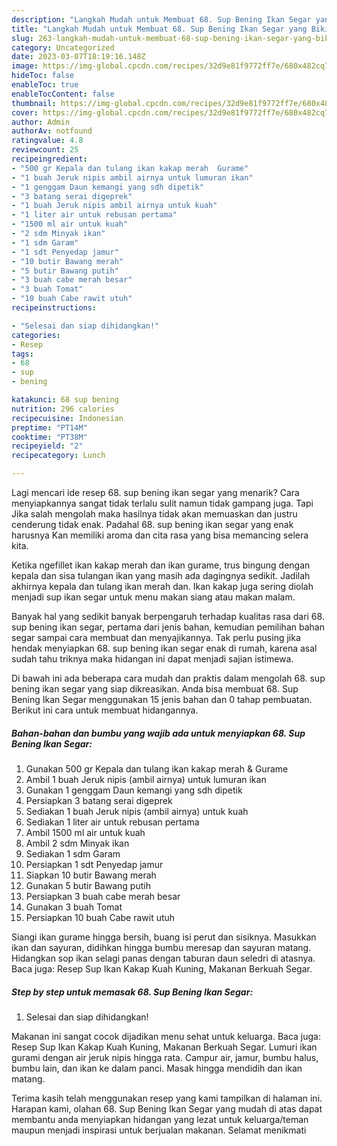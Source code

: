 ```yaml
---
description: "Langkah Mudah untuk Membuat 68. Sup Bening Ikan Segar yang Bikin Ngiler, Buat Buka Puasa Enak Banget"
title: "Langkah Mudah untuk Membuat 68. Sup Bening Ikan Segar yang Bikin Ngiler, Buat Buka Puasa Enak Banget"
slug: 263-langkah-mudah-untuk-membuat-68-sup-bening-ikan-segar-yang-bikin-ngiler-buat-buka-puasa-enak-banget
category: Uncategorized
date: 2023-03-07T18:19:16.148Z
image: https://img-global.cpcdn.com/recipes/32d9e81f9772ff7e/680x482cq70/68-sup-bening-ikan-segar-foto-resep-utama.jpg
hideToc: false
enableToc: true
enableTocContent: false
thumbnail: https://img-global.cpcdn.com/recipes/32d9e81f9772ff7e/680x482cq70/68-sup-bening-ikan-segar-foto-resep-utama.jpg
cover: https://img-global.cpcdn.com/recipes/32d9e81f9772ff7e/680x482cq70/68-sup-bening-ikan-segar-foto-resep-utama.jpg
author: Admin
authorAv: notfound
ratingvalue: 4.8
reviewcount: 25
recipeingredient:
- "500 gr Kepala dan tulang ikan kakap merah  Gurame"
- "1 buah Jeruk nipis ambil airnya untuk lumuran ikan"
- "1 genggam Daun kemangi yang sdh dipetik"
- "3 batang serai digeprek"
- "1 buah Jeruk nipis ambil airnya untuk kuah"
- "1 liter air untuk rebusan pertama"
- "1500 ml air untuk kuah"
- "2 sdm Minyak ikan"
- "1 sdm Garam"
- "1 sdt Penyedap jamur"
- "10 butir Bawang merah"
- "5 butir Bawang putih"
- "3 buah cabe merah besar"
- "3 buah Tomat"
- "10 buah Cabe rawit utuh"
recipeinstructions:

- "Selesai dan siap dihidangkan!"
categories:
- Resep
tags:
- 68
- sup
- bening

katakunci: 68 sup bening 
nutrition: 296 calories
recipecuisine: Indonesian
preptime: "PT14M"
cooktime: "PT38M"
recipeyield: "2"
recipecategory: Lunch

---
```



Lagi mencari ide resep 68. sup bening ikan segar yang menarik? Cara menyiapkannya sangat tidak terlalu sulit namun tidak gampang juga. Tapi Jika salah mengolah maka hasilnya tidak akan memuaskan dan justru cenderung tidak enak. Padahal 68. sup bening ikan segar yang enak harusnya Kan memiliki aroma dan cita rasa yang bisa memancing selera kita.


Ketika ngefillet ikan kakap merah dan ikan gurame, trus bingung dengan kepala dan sisa tulangan ikan yang masih ada dagingnya sedikit. Jadilah akhirnya kepala dan tulang ikan merah dan. Ikan kakap juga sering diolah menjadi sup ikan segar untuk menu makan siang atau makan malam.

Banyak hal yang sedikit banyak berpengaruh terhadap kualitas rasa dari 68. sup bening ikan segar, pertama dari jenis bahan, kemudian pemilihan bahan segar sampai cara membuat dan menyajikannya. Tak perlu pusing jika hendak menyiapkan 68. sup bening ikan segar enak di rumah, karena asal sudah tahu triknya maka hidangan ini dapat menjadi sajian istimewa.


Di bawah ini ada beberapa cara mudah dan praktis dalam mengolah 68. sup bening ikan segar yang siap dikreasikan. Anda bisa membuat 68. Sup Bening Ikan Segar menggunakan 15 jenis bahan dan 0 tahap pembuatan. Berikut ini cara untuk membuat hidangannya.

<!--inarticleads1-->

##### Bahan-bahan dan bumbu yang wajib ada untuk menyiapkan 68. Sup Bening Ikan Segar:

1. Gunakan 500 gr Kepala dan tulang ikan kakap merah &amp; Gurame
1. Ambil 1 buah Jeruk nipis (ambil airnya) untuk lumuran ikan
1. Gunakan 1 genggam Daun kemangi yang sdh dipetik
1. Persiapkan 3 batang serai digeprek
1. Sediakan 1 buah Jeruk nipis (ambil airnya) untuk kuah
1. Sediakan 1 liter air untuk rebusan pertama
1. Ambil 1500 ml air untuk kuah
1. Ambil 2 sdm Minyak ikan
1. Sediakan 1 sdm Garam
1. Persiapkan 1 sdt Penyedap jamur
1. Siapkan 10 butir Bawang merah
1. Gunakan 5 butir Bawang putih
1. Persiapkan 3 buah cabe merah besar
1. Gunakan 3 buah Tomat
1. Persiapkan 10 buah Cabe rawit utuh


Siangi ikan gurame hingga bersih, buang isi perut dan sisiknya. Masukkan ikan dan sayuran, didihkan hingga bumbu meresap dan sayuran matang. Hidangkan sop ikan selagi panas dengan taburan daun seledri di atasnya. Baca juga: Resep Sup Ikan Kakap Kuah Kuning, Makanan Berkuah Segar. 

<!--inarticleads2-->

##### Step by step untuk memasak 68. Sup Bening Ikan Segar:


1. Selesai dan siap dihidangkan!

Makanan ini sangat cocok dijadikan menu sehat untuk keluarga. Baca juga: Resep Sup Ikan Kakap Kuah Kuning, Makanan Berkuah Segar. Lumuri ikan gurami dengan air jeruk nipis hingga rata. Campur air, jamur, bumbu halus, bumbu lain, dan ikan ke dalam panci. Masak hingga mendidih dan ikan matang. 

Terima kasih telah menggunakan resep yang kami tampilkan di halaman ini. Harapan kami, olahan 68. Sup Bening Ikan Segar yang mudah di atas dapat membantu anda menyiapkan hidangan yang lezat untuk keluarga/teman maupun menjadi inspirasi untuk berjualan makanan. Selamat menikmati
